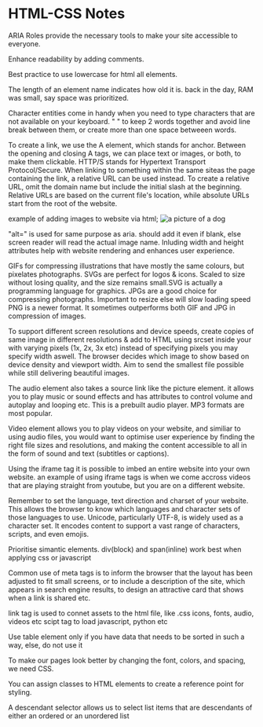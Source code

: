 # HTML-CSS Notes

ARIA Roles provide the necessary tools to make your site accessible to everyone.

Enhance readability by adding comments.

Best practice to use lowercase for html all elements.

The length of an element name indicates how old it is. back in the day, RAM was small, say space was prioritized.

Character entities come in handy when you need to type characters that are not available on your keyboard.
"&nbsp;" to keep 2 words together and avoid line break between them, or create more than one space betweeen words.

To create a link, we use the A element, which stands for anchor. Between the opening and closing A tags, we can place text or images, or both, to make them clickable.
HTTP/S stands for Hypertext Transport Protocol/Secure.
When linking to something within the same siteas the page containing the link, a relative URL can be used instead.
To create a relative URL, omit the domain name but include the initial slash at the beginning.
Relative URLs are based on the current file's location, while absolute URLs start from the root of the website.

example of adding images to website via html;
<img src="https://i.postimg.cc/j5hn1Th0/labrador-8554882-640.jpg" alt="a picture of a dog" width="" height="">

"alt=" is used for same purpose as aria. should add it even if blank, else screen reader will read the actual image name.
Inluding width and height attributes help with website rendering and enhances user experience.

GIFs for compressing illustrations that have mostly the same colours, but pixelates photographs.
SVGs are perfect for logos & icons. Scaled to size without losing quality, and the size remains small.SVG is actually a programming language for graphics.
JPGs are a good choice for compressing photographs. Important to resize else will slow loading speed
PNG is a newer format. It sometimes outperforms both GIF and JPG in compression of images.

To support different screen resolutions and device speeds, create copies of same image in different resolutions & add to HTML using srcset inside your <img> with varying pixels (1x, 2x, 3x etc)
instead of specifying pixels you may specify width aswell. The browser decides which image to show based on device density and viewport width.
Aim to send the smallest file possible while still delivering beautiful images.

The audio element also takes a source link like the picture element. it allows you to play music or sound effects and has attributes to control volume and autoplay and looping etc. This is a prebuilt audio player. MP3 formats are most popular.

Video element allows you to play videos on your website, and similiar to using audio files, you would want to optimise user experience by finding the right file sizes and resolutions, and making the content accessible to all in the form of sound and text (subtitles or captions).

Using the iframe tag it is possible to imbed an entire website into your own website. an example of using iframe tags is when we come accross videos that are playing straight from youtube, but you are on a different website.

Remember to set the language, text direction and charset of your website. This allows the browser to know which languages and character sets of those languages to use. Unicode, particularly UTF-8, is widely used as a character set. It encodes content to support a vast range of characters, scripts, and even emojis.

Prioritise simantic elements. div(block) and span(inline) work best when applying css or javascript

Common use of meta tags is to inform the browser that the layout has been adjusted to fit small screens, or to include a description of the site, which appears in search engine results, to design an attractive card that shows when a link is shared etc.

link tag is used to connet assets to the html file, like .css icons, fonts, audio, videos etc
scipt tag to load javascript, python etc

Use table element only if you have data that needs to be sorted in such a way, else, do not use it

To make our pages look better by changing the font, colors, and spacing, we need CSS.

You can assign classes to HTML elements to create a reference point for styling.

A descendant selector allows us to select list items that are descendants of either an ordered or an unordered list
